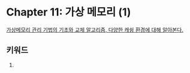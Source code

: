# Chapter 11: 가상 메모리 (1)
[가상메모리 관리 기법의 기초와 교체 알고리즘, 다양한 캐슁 환경에 대해 알아본다.](https://core.ewha.ac.kr/publicview/C0101020140509151648408460)

## 키워드
1. 
